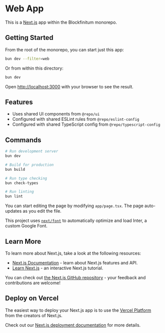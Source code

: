 # Web App

This is a [Next.js](https://nextjs.org) app within the Blockfinitum monorepo.

## Getting Started

From the root of the monorepo, you can start just this app:

```bash
bun dev --filter=web
```

Or from within this directory:

```bash
bun dev
```

Open [http://localhost:3000](http://localhost:3000) with your browser to see the result.

## Features

- Uses shared UI components from `@repo/ui`
- Configured with shared ESLint rules from `@repo/eslint-config`
- Configured with shared TypeScript config from `@repo/typescript-config`

## Commands

```bash
# Run development server
bun dev

# Build for production
bun build

# Run type checking
bun check-types

# Run linting
bun lint
```

You can start editing the page by modifying `app/page.tsx`. The page auto-updates as you edit the file.

This project uses [`next/font`](https://nextjs.org/docs/app/building-your-application/optimizing/fonts) to automatically optimize and load Inter, a custom Google Font.

## Learn More

To learn more about Next.js, take a look at the following resources:

- [Next.js Documentation](https://nextjs.org/docs) - learn about Next.js features and API.
- [Learn Next.js](https://nextjs.org/learn) - an interactive Next.js tutorial.

You can check out [the Next.js GitHub repository](https://github.com/vercel/next.js) - your feedback and contributions are welcome!

## Deploy on Vercel

The easiest way to deploy your Next.js app is to use the [Vercel Platform](https://vercel.com/new?utm_medium=default-template&filter=next.js&utm_source=create-next-app&utm_campaign=create-next-app-readme) from the creators of Next.js.

Check out our [Next.js deployment documentation](https://nextjs.org/docs/app/building-your-application/deploying) for more details.
